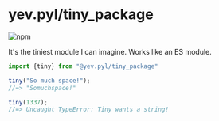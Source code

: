 # yev.pyl/tiny_package

![npm](https://img.shields.io/npm/v/@yev.pyl/tiny_package)

It's the tiniest module I can imagine. Works like an ES module. 

```jsx
import {tiny} from "@yev.pyl/tiny_package"

tiny("So much space!");
//=> "Somuchspace!"

tiny(1337);
//=> Uncaught TypeError: Tiny wants a string!

```
